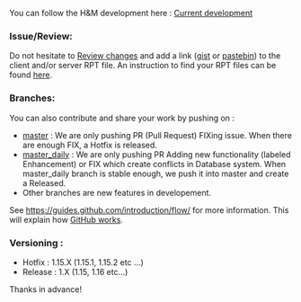 You can follow the H&M development here : [Current development](https://github.com/Vdauphin/HeartsAndMinds/milestones)

### Issue/Review:
Do not hesitate to [Review changes](https://www.youtube.com/watch?v=HW0RPaJqm4g) and add a link ([gist](https://gist.github.com) or [pastebin](http://pastebin.com)) to the client and/or server RPT file. An instruction to find your RPT files can be found [here](https://community.bistudio.com/wiki/Crash_Files#Arma_3).

### Branches:
You can also contribute and share your work by pushing on :
- [master](https://github.com/Vdauphin/HeartsAndMinds/tree/master) : We are only pushing PR (Pull Request) FIXing issue. When there are enough FIX, a Hotfix is released.
- [master_daily](https://github.com/Vdauphin/HeartsAndMinds/tree/master_daily) : We are only pushing PR Adding new functionality (labeled Enhancement) or FIX which create conflicts in Database system.  When master_daily branch is stable enough, we push it into master and create a Released.
- Other branches are new features in developement.

See https://guides.github.com/introduction/flow/ for more information. This will explain how [GitHub works](https://youtu.be/BKr8lbx3uFY?t=184).

### Versioning :
- Hotfix : 1.15.X  (1.15.1, 1.15.2 etc ...)
- Release : 1.X (1.15, 1.16 etc...)


Thanks in advance!